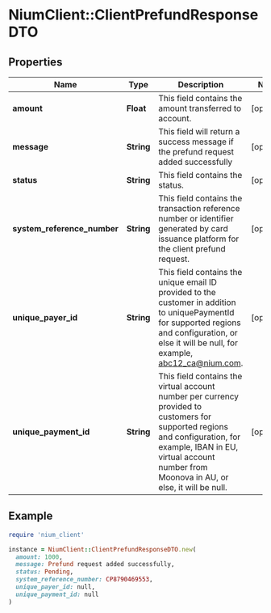 # NiumClient::ClientPrefundResponseDTO

## Properties

| Name | Type | Description | Notes |
| ---- | ---- | ----------- | ----- |
| **amount** | **Float** | This field contains the amount transferred to account. | [optional] |
| **message** | **String** | This field will return a success message if the prefund request added successfully | [optional] |
| **status** | **String** | This field contains the status. | [optional] |
| **system_reference_number** | **String** | This field contains the transaction reference number or identifier generated by card issuance platform for the client prefund request. | [optional] |
| **unique_payer_id** | **String** | This field contains the unique email ID provided to the customer in addition to uniquePaymentId for supported regions and configuration, or else it will be null, for example, abc12_ca@nium.com. | [optional] |
| **unique_payment_id** | **String** | This field contains the virtual account number per currency provided to customers for supported regions and configuration, for example, IBAN in EU, virtual account number from Moonova in AU, or else, it will be null. | [optional] |

## Example

```ruby
require 'nium_client'

instance = NiumClient::ClientPrefundResponseDTO.new(
  amount: 1000,
  message: Prefund request added successfully,
  status: Pending,
  system_reference_number: CP8790469553,
  unique_payer_id: null,
  unique_payment_id: null
)
```

